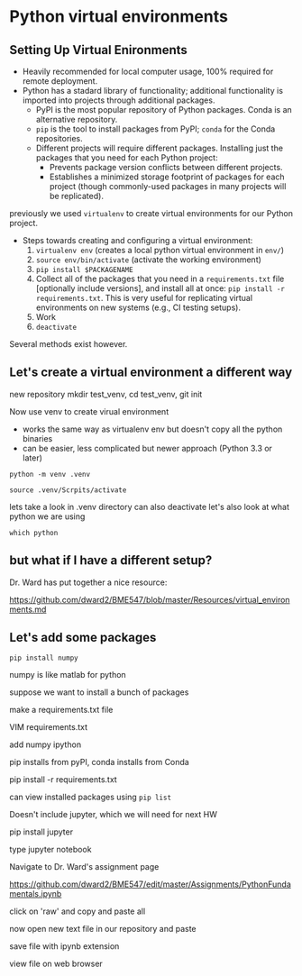 # Python virtual environments

## Setting Up Virtual Enironments
* Heavily recommended for local computer usage, 100% required for remote
  deployment.
* Python has a stadard library of functionality; additional functionality is
  imported into projects through additional packages.
  + PyPI is the most popular repository of Python packages.  Conda is an
    alternative repository.
  + `pip` is the tool to install packages from PyPI; `conda` for the Conda
    repositories.
  + Different projects will require different packages.  Installing just the
    packages that you need for each Python project:
    - Prevents package version conflicts between different projects.
    - Establishes a minimized storage footprint of packages for each project
      (though commonly-used packages in many projects will be replicated).

previously we used `virtualenv`  to create virtual environments for our Python project.
* Steps towards creating and configuring a virtual environment:
  1. `virtualenv env` (creates a local python virtual environment in `env/`)
  1. `source env/bin/activate` (activate the working environment)
  1. `pip install $PACKAGENAME`
  1. Collect all of the packages that you need in a `requirements.txt` file
     [optionally include versions], and install all at once: `pip install -r
     requirements.txt`.  This is very useful for replicating virtual
     environments on new systems (e.g., CI testing setups).
  1. Work
  1. `deactivate`

Several methods exist however.

## Let's create a virtual environment a different way

new repository mkdir test_venv, cd test_venv, git init

Now use venv to create virual environment
* works the same way as virtualenv env but doesn't copy all the python binaries
* can be easier, less complicated but newer approach (Python 3.3 or later)




`python -m venv .venv`

`source .venv/Scrpits/activate`


lets take a look in .venv directory
can also deactivate
let's also look at what python we are using  

`which python`

## but what if I have a different setup?

Dr. Ward has put together a nice resource:

https://github.com/dward2/BME547/blob/master/Resources/virtual_environments.md

## Let's add some packages

`pip install numpy`

numpy is like matlab for python

suppose we want to install a bunch of packages

make a requirements.txt file

VIM requirements.txt

add numpy ipython

pip installs from pyPI, conda installs from Conda

pip install -r requirements.txt

can view installed packages using `pip list`

Doesn't include jupyter, which we will need for next HW

pip install jupyter

type jupyter notebook

Navigate to Dr. Ward's assignment page

https://github.com/dward2/BME547/edit/master/Assignments/PythonFundamentals.ipynb

click on 'raw' and copy and paste all

now open new text file in our repository and paste

save file with ipynb extension

view file on web browser
